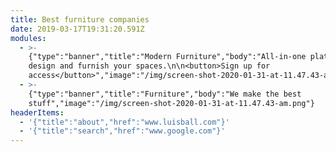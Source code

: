 ```yaml
---
title: Best furniture companies
date: 2019-03-17T19:31:20.591Z
modules:
  - >-
    {"type":"banner","title":"Modern Furniture","body":"All-in-one platform to
    design and furnish your spaces.\n\n<button>Sign up for
    access</button>","image":"/img/screen-shot-2020-01-31-at-11.47.43-am.png"}
  - >-
    {"type":"banner","title":"Furniture","body":"We make the best
    stuff","image":"/img/screen-shot-2020-01-31-at-11.47.43-am.png"}
headerItems:
  - '{"title":"about","href":"www.luisball.com"}'
  - '{"title":"search","href":"www.google.com"}'
---
```


